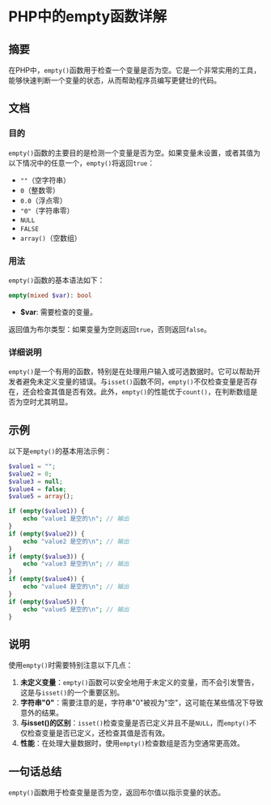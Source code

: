 <!--
Meta Description: # PHP中的empty函数详解 ## 摘要 在PHP中，`empty()`函数用于检查一个变量是否为空。它是一个非常实用的工具，能够快速判断一个变量的状态，从而帮助程序员编写更健壮的代码。 ## 文档 ### 目的 `empty()`函数的主要目的是检测一个变量是否为空。如果变量未设置，或者其值为...
Meta Keywords: empty, echo, 是空的, null, false
-->

# PHP中的empty函数详解

## 摘要
在PHP中，`empty()`函数用于检查一个变量是否为空。它是一个非常实用的工具，能够快速判断一个变量的状态，从而帮助程序员编写更健壮的代码。

## 文档
### 目的
`empty()`函数的主要目的是检测一个变量是否为空。如果变量未设置，或者其值为以下情况中的任意一个，`empty()`将返回`true`：
- `""`（空字符串）
- `0`（整数零）
- `0.0`（浮点零）
- `"0"`（字符串零）
- `NULL`
- `FALSE`
- `array()`（空数组）

### 用法
`empty()`函数的基本语法如下：
```php
empty(mixed $var): bool
```
- **$var**: 需要检查的变量。

返回值为布尔类型：如果变量为空则返回`true`，否则返回`false`。

### 详细说明
`empty()`是一个有用的函数，特别是在处理用户输入或可选数据时。它可以帮助开发者避免未定义变量的错误。与`isset()`函数不同，`empty()`不仅检查变量是否存在，还会检查其值是否有效。此外，`empty()`的性能优于`count()`，在判断数组是否为空时尤其明显。

## 示例
以下是`empty()`的基本用法示例：

```php
$value1 = "";
$value2 = 0;
$value3 = null;
$value4 = false;
$value5 = array();

if (empty($value1)) {
    echo "value1 是空的\n"; // 输出
}
if (empty($value2)) {
    echo "value2 是空的\n"; // 输出
}
if (empty($value3)) {
    echo "value3 是空的\n"; // 输出
}
if (empty($value4)) {
    echo "value4 是空的\n"; // 输出
}
if (empty($value5)) {
    echo "value5 是空的\n"; // 输出
}
```

## 说明
使用`empty()`时需要特别注意以下几点：
1. **未定义变量**：`empty()`函数可以安全地用于未定义的变量，而不会引发警告，这是与`isset()`的一个重要区别。
2. **字符串"0"**：需要注意的是，字符串"0"被视为"空"，这可能在某些情况下导致意外的结果。
3. **与isset()的区别**：`isset()`检查变量是否已定义并且不是`NULL`，而`empty()`不仅检查变量是否已定义，还检查其值是否有效。
4. **性能**：在处理大量数据时，使用`empty()`检查数组是否为空通常更高效。

## 一句话总结
`empty()`函数用于检查变量是否为空，返回布尔值以指示变量的状态。